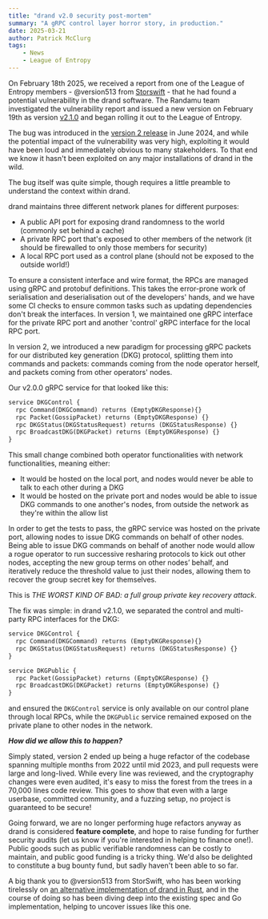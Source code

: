 ```yaml
---
title: "drand v2.0 security post-mortem"
summary: "A gRPC control layer horror story, in production."
date: 2025-03-21
author: Patrick McClurg
tags:
    - News
    - League of Entropy
---
```


On February 18th 2025, we received a report from one of the League of Entropy members - @version513 from [Storswift](https://www.linkedin.com/company/storswift/) - that he had found a potential vulnerability in the drand software.
The Randamu team investigated the vulnerability report and issued a new version on February 19th as version [v2.1.0](https://github.com/drand/drand/releases/tag/v2.1.0) and began rolling it out to the League of Entropy.

The bug was introduced in the [version 2 release](https://github.com/drand/drand/releases/tag/v2.0.0) in June 2024, and while the potential impact of the vulnerability was very high, exploiting it would have been loud and immediately obvious to many stakeholders.
To that end we know it hasn't been exploited on any major installations of drand in the wild.

The bug itself was quite simple, though requires a little preamble to understand the context within drand.

drand maintains three different network planes for different purposes:

- A public API port for exposing drand randomness to the world (commonly set behind a cache)
- A private RPC port that's exposed to other members of the network (it should be firewalled to only those members for security)
- A local RPC port used as a control plane (should not be exposed to the outside world!)

To ensure a consistent interface and wire format, the RPCs are managed using gRPC and protobuf definitions. This takes the error-prone work of serialisation and deserialisation out of the developers' hands, and we have some CI checks to ensure common tasks such as updating dependencies don't break the interfaces.
In version 1, we maintained one gRPC interface for the private RPC port and another 'control' gRPC interface for the local RPC port.

In version 2, we introduced a new paradigm for processing gRPC packets for our distributed key generation (DKG) protocol, splitting them into commands and packets: commands coming from the node operator herself, and packets coming from other operators' nodes.

Our v2.0.0 gRPC service for that looked like this:

```protobuf
service DKGControl {
  rpc Command(DKGCommand) returns (EmptyDKGResponse){}
  rpc Packet(GossipPacket) returns (EmptyDKGResponse) {}
  rpc DKGStatus(DKGStatusRequest) returns (DKGStatusResponse) {}
  rpc BroadcastDKG(DKGPacket) returns (EmptyDKGResponse) {}
}
```

This small change combined both operator functionalities with network functionalities, meaning either:

- It would be hosted on the local port, and nodes would never be able to talk to each other during a DKG
- It would be hosted on the private port and nodes would be able to issue DKG commands to one another's nodes, from outside the network as they're within the allow list

In order to get the tests to pass, the gRPC service was hosted on the private port, allowing nodes to issue DKG commands on behalf of other nodes.
Being able to issue DKG commands on behalf of another node would allow a rogue operator to run successive resharing protocols to kick out other nodes, accepting the new group terms on other nodes’ behalf, and iteratively reduce the threshold value to just their nodes, allowing them to recover the group secret key for themselves.

This is *THE WORST KIND OF BAD: a full group private key recovery attack*.

The fix was simple: in drand v2.1.0, we separated the control and multi-party RPC interfaces for the DKG:

```protobuf
service DKGControl {
  rpc Command(DKGCommand) returns (EmptyDKGResponse){}
  rpc DKGStatus(DKGStatusRequest) returns (DKGStatusResponse) {}
}

service DKGPublic {
  rpc Packet(GossipPacket) returns (EmptyDKGResponse) {}
  rpc BroadcastDKG(DKGPacket) returns (EmptyDKGResponse) {}
}
```

and ensured the `DKGControl` service is only available on our control plane through local RPCs, while the `DKGPublic` service remained exposed on the private plane to other nodes in the network. 

***How did we allow this to happen?*** 

Simply stated, version 2 ended up being a huge refactor of the codebase spanning multiple months from 2022 until mid 2023, and pull requests were large and long-lived. While every line was reviewed, and the cryptography changes were even audited, it's easy to miss the forest from the trees in a 70,000 lines code review.
This goes to show that even with a large userbase, committed community, and a fuzzing setup, no project is guaranteed to be secure!

Going forward, we are no longer performing huge refactors anyway as drand is considered **feature complete**, and hope to raise funding for further security audits (let us know if you're interested in helping to finance one!). Public goods such as public verifiable randomness can be costly to maintain, and public good funding is a tricky thing. We'd also be delighted to constitute a bug bounty fund, but sadly haven't been able to so far.

A big thank you to @version513 from StorSwift, who has been working tirelessly on [an alternative implementation of drand in Rust](https://github.com/storswiftlabs/drand-rs), and in the course of doing so has been diving deep into the existing spec and Go implementation, helping to uncover issues like this one.
